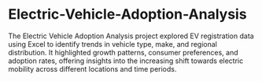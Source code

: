 # Electric-Vehicle-Adoption-Analysis
The Electric Vehicle Adoption Analysis project explored EV registration data using Excel to identify trends in vehicle type, make, and regional distribution. It highlighted growth patterns, consumer preferences, and adoption rates, offering insights into the increasing shift towards electric mobility across different locations and time periods.
